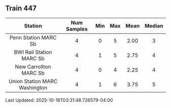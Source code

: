## Train 447

| Station | Num Samples | Min | Max | Mean | Median |
| :-----: | :---------: | :-: | :-: | :--: | :----: |
| Penn Station MARC Sb | 4 | 0 | 5 | 2.00 | 3 |
| BWI Rail Station MARC Sb | 4 | 1 | 5 | 2.75 | 4 |
| New Carrollton MARC Sb | 4 | 0 | 4 | 2.25 | 4 |
| Union Station MARC Washington | 4 | 1 | 6 | 3.75 | 5 |


Last Updated: 2025-10-18T03:31:48.726579-04:00